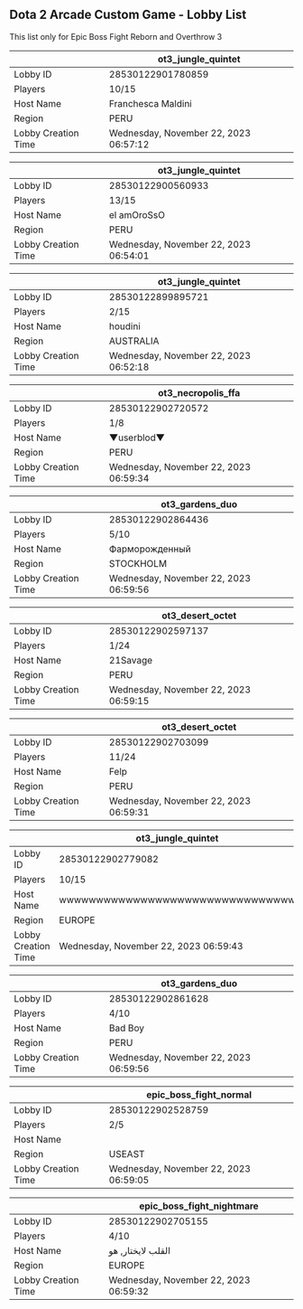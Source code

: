 ## Dota 2 Arcade Custom Game - Lobby List

This list only for Epic Boss Fight Reborn and Overthrow 3

|  | ot3_jungle_quintet |
| ------ | ------ |
| Lobby ID | 28530122901780859 |
| Players | 10/15 |
| Host Name | Franchesca Maldini |
| Region | PERU |
| Lobby Creation Time | Wednesday, November 22, 2023 06:57:12 |


|  | ot3_jungle_quintet |
| ------ | ------ |
| Lobby ID | 28530122900560933 |
| Players | 13/15 |
| Host Name | el amOroSsO |
| Region | PERU |
| Lobby Creation Time | Wednesday, November 22, 2023 06:54:01 |


|  | ot3_jungle_quintet |
| ------ | ------ |
| Lobby ID | 28530122899895721 |
| Players | 2/15 |
| Host Name | houdini |
| Region | AUSTRALIA |
| Lobby Creation Time | Wednesday, November 22, 2023 06:52:18 |


|  | ot3_necropolis_ffa |
| ------ | ------ |
| Lobby ID | 28530122902720572 |
| Players | 1/8 |
| Host Name | ▼userblod▼ |
| Region | PERU |
| Lobby Creation Time | Wednesday, November 22, 2023 06:59:34 |


|  | ot3_gardens_duo |
| ------ | ------ |
| Lobby ID | 28530122902864436 |
| Players | 5/10 |
| Host Name | Фарморожденный |
| Region | STOCKHOLM |
| Lobby Creation Time | Wednesday, November 22, 2023 06:59:56 |


|  | ot3_desert_octet |
| ------ | ------ |
| Lobby ID | 28530122902597137 |
| Players | 1/24 |
| Host Name | 21Savage |
| Region | PERU |
| Lobby Creation Time | Wednesday, November 22, 2023 06:59:15 |


|  | ot3_desert_octet |
| ------ | ------ |
| Lobby ID | 28530122902703099 |
| Players | 11/24 |
| Host Name | Felp |
| Region | PERU |
| Lobby Creation Time | Wednesday, November 22, 2023 06:59:31 |


|  | ot3_jungle_quintet |
| ------ | ------ |
| Lobby ID | 28530122902779082 |
| Players | 10/15 |
| Host Name | wwwwwwwwwwwwwwwwwwwwwwwwwwwwwwww |
| Region | EUROPE |
| Lobby Creation Time | Wednesday, November 22, 2023 06:59:43 |


|  | ot3_gardens_duo |
| ------ | ------ |
| Lobby ID | 28530122902861628 |
| Players | 4/10 |
| Host Name | Bad Boy |
| Region | PERU |
| Lobby Creation Time | Wednesday, November 22, 2023 06:59:56 |


|  | epic_boss_fight_normal |
| ------ | ------ |
| Lobby ID | 28530122902528759 |
| Players | 2/5 |
| Host Name | |ＳＳＪ_４| |
| Region | USEAST |
| Lobby Creation Time | Wednesday, November 22, 2023 06:59:05 |


|  | epic_boss_fight_nightmare |
| ------ | ------ |
| Lobby ID | 28530122902705155 |
| Players | 4/10 |
| Host Name | القلب لايختار, هو |
| Region | EUROPE |
| Lobby Creation Time | Wednesday, November 22, 2023 06:59:32 |


